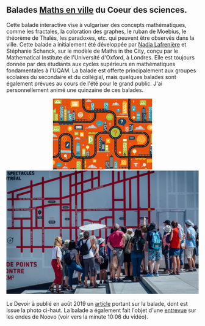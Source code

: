 ## Balades [Maths en ville](https://coeurdessciences.uqam.ca/balades-scientifiques-groupes-scolaires.html) du Coeur des sciences.

Cette balade interactive vise à vulgariser des concepts mathématiques, comme les fractales, la coloration des graphes, le ruban de Moebius, le théorème de Thalès, les paradoxes, etc. qui peuvent être observés dans la ville. Cette balade a initialement été développée par [Nadia Lafrenière](https://nadialafreniere.github.io/) et Stéphanie Schanck, sur le modèle de Maths in the City, conçu par le Mathematical Institute de l'Université d'Oxford, à Londres. Elle est toujours donnée par des étudiants aux cycles supérieurs en mathématiques fondamentales à l'UQAM.
La balade est offerte principalement aux groupes scolaires du secondaire et du collégial, mais quelques balades sont également prévues au cours de l'été pour le grand public.
J'ai personnellement animé une quinzaine de ces balades.

<p align="center">
  <img src="mathsenville.jpg" alt="mathsenville"> <img src="mathsenville1.jpg" alt="mathsenville1">
</p>

Le Devoir à publié en août 2019 un [article](https://www.ledevoir.com/vivre/560780/la-balade-maths-en-ville-devoile-montreal-sous-un-angle-mathematique) portant sur la balade, dont est issue la photo ci-haut. La balade a également fait l'objet d'une [entrevue](https://noovo.ca/videos/nvl/nvl-du-2-septembre-2020) sur les ondes de Noovo (voir vers la minute 10:06 du vidéo).

